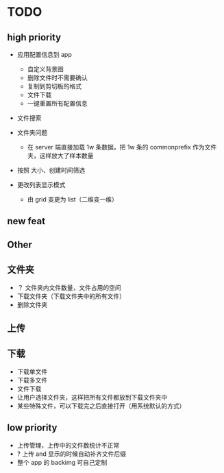 # TODO

## high priority

- 应用配置信息到 app

  - 自定义背景图
  - 删除文件时不需要确认
  - 复制到剪切板的格式
  - 文件下载
  - 一键重置所有配置信息

- 文件搜索
- 文件夹问题

  - 在 server 端直接加载 1w 条数据，把 1w 条的 commonprefix 作为文件夹，这样放大了样本数量

- 按照 大小、创建时间筛选
- 更改列表显示模式
  - 由 grid 变更为 list（二维变一维）

## new feat

## Other

## 文件夹

- ？ 文件夹内文件数量，文件占用的空间
- 下载文件夹（下载文件夹中的所有文件）
- 删除文件夹

## 上传

## 下载

- 下载单文件
- 下载多文件
- 文件下载
- 让用户选择文件夹，这样把所有文件都放到下载文件夹中
- 某些特殊文件，可以下载完之后直接打开（用系统默认的方式）

## low priority

- 上传管理，上传中的文件数统计不正常
- ? 上传 and 显示的时候自动补齐文件后缀
- 整个 app 的 backimg 可自己定制
